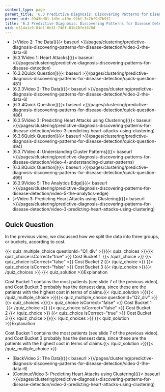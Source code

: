 ```yaml
---
content_type: page
parent_title: '6.3 Predictive Diagnosis: Discovering Patterns for Disease Detection '
parent_uid: 0943bd81-1d9c-af9e-92bf-3c7bf9d7b9f2
title: '6.3 Predictive Diagnosis: Discovering Patterns for Disease Detection '
uid: e314a1c0-01d1-8e31-746f-81b28fe1878d
---
```


*   [<Video 2: The Data]({{< baseurl >}}/pages/clustering/predictive-diagnosis-discovering-patterns-for-disease-detection/video-2-the-data-6)
*   [6.3.1Video 1: Heart Attacks]({{< baseurl >}}/pages/clustering/predictive-diagnosis-discovering-patterns-for-disease-detection)
*   [6.3.2Quick Question]({{< baseurl >}}/pages/clustering/predictive-diagnosis-discovering-patterns-for-disease-detection/quick-question-481)
*   [6.3.3Video 2: The Data]({{< baseurl >}}/pages/clustering/predictive-diagnosis-discovering-patterns-for-disease-detection/video-2-the-data-6)
*   [6.3.4Quick Question]({{< baseurl >}}/pages/clustering/predictive-diagnosis-discovering-patterns-for-disease-detection/quick-question-486)
*   [6.3.5Video 3: Predicting Heart Attacks using Clustering]({{< baseurl >}}/pages/clustering/predictive-diagnosis-discovering-patterns-for-disease-detection/video-3-predicting-heart-attacks-using-clustering)
*   [6.3.6Quick Question]({{< baseurl >}}/pages/clustering/predictive-diagnosis-discovering-patterns-for-disease-detection/quick-question-494)
*   [6.3.7Video 4: Understanding Cluster Patterns]({{< baseurl >}}/pages/clustering/predictive-diagnosis-discovering-patterns-for-disease-detection/video-4-understanding-cluster-patterns)
*   [6.3.8Quick Question]({{< baseurl >}}/pages/clustering/predictive-diagnosis-discovering-patterns-for-disease-detection/quick-question-499)
*   [6.3.9Video 5: The Analytics Edge]({{< baseurl >}}/pages/clustering/predictive-diagnosis-discovering-patterns-for-disease-detection/video-5-the-analytics-edge)
*   [\>Video 3: Predicting Heart Attacks using Clustering]({{< baseurl >}}/pages/clustering/predictive-diagnosis-discovering-patterns-for-disease-detection/video-3-predicting-heart-attacks-using-clustering)

Quick Question
--------------

In the previous video, we discussed how we split the data into three groups, or buckets, according to cost.

{{< quiz_multiple_choice questionId="Q1_div" >}}{{< quiz_choices >}}{{< quiz_choice isCorrect="true" >}}&nbsp;Cost Bucket 1 &nbsp;{{< /quiz_choice >}}
{{< quiz_choice isCorrect="false" >}}&nbsp;Cost Bucket 2&nbsp;{{< /quiz_choice >}}
{{< quiz_choice isCorrect="false" >}}&nbsp;Cost Bucket 3&nbsp;{{< /quiz_choice >}}{{< /quiz_choices >}}
{{< quiz_solution >}}Explanation

Cost Bucket 1 contains the most patients (see slide 7 of the previous video), and Cost Bucket 3 probably has the densest data, since these are the patients with the highest cost in terms of claims.{{< /quiz_solution >}}{{< /quiz_multiple_choice >}}{{< quiz_multiple_choice questionId="Q2_div" >}}{{< quiz_choices >}}{{< quiz_choice isCorrect="false" >}}&nbsp;Cost Bucket 1 &nbsp;{{< /quiz_choice >}}
{{< quiz_choice isCorrect="false" >}}&nbsp;Cost Bucket 2&nbsp;{{< /quiz_choice >}}
{{< quiz_choice isCorrect="true" >}}&nbsp;Cost Bucket 3&nbsp;{{< /quiz_choice >}}{{< /quiz_choices >}}
{{< quiz_solution >}}Explanation

Cost Bucket 1 contains the most patients (see slide 7 of the previous video), and Cost Bucket 3 probably has the densest data, since these are the patients with the highest cost in terms of claims.{{< /quiz_solution >}}{{< /quiz_multiple_choice >}}

*   [BackVideo 2: The Data]({{< baseurl >}}/pages/clustering/predictive-diagnosis-discovering-patterns-for-disease-detection/video-2-the-data-6)
*   [ContinueVideo 3: Predicting Heart Attacks using Clustering]({{< baseurl >}}/pages/clustering/predictive-diagnosis-discovering-patterns-for-disease-detection/video-3-predicting-heart-attacks-using-clustering)